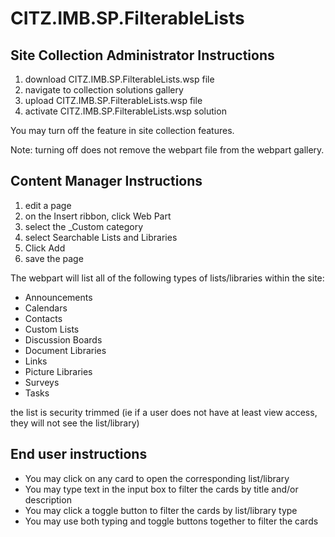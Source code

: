 # CITZ.IMB.SP.FilterableLists

## Site Collection Administrator Instructions
1. download CITZ.IMB.SP.FilterableLists.wsp file
2. navigate to collection solutions gallery
3. upload CITZ.IMB.SP.FilterableLists.wsp file
4. activate CITZ.IMB.SP.FilterableLists.wsp solution

You may turn off the feature in site collection features.

Note: turning off does not remove the webpart file from the webpart gallery.

## Content Manager Instructions
1. edit a page
2. on the Insert ribbon, click Web Part
3. select the _Custom category
4. select Searchable Lists and Libraries
5. Click Add
6. save the page

The webpart will list all of the following types of lists/libraries within the site:
 * Announcements
 * Calendars
 * Contacts
 * Custom Lists
 * Discussion Boards
 * Document Libraries
 * Links
 * Picture Libraries
 * Surveys
 * Tasks

the list is security trimmed (ie if a user does not have at least view access, they will not see the list/library)

## End user instructions
 * You may click on any card to open the corresponding list/library
 * You may type text in the input box to filter the cards by title and/or description
 * You may click a toggle button to filter the cards by list/library type
 * You may use both typing and toggle buttons together to filter the cards
